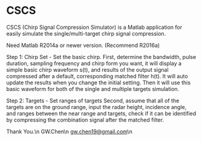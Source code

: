 # CSCS
CSCS (Chirp Signal Compression Simulator) is a Matlab application for easily simulate the single/multi-target chirp signal compression.

Need Matlab R2014a or newer version. (Recommend R2016a)

Step 1: Chirp Set - Set the basic chirp.
First, determine the bandwidth, pulse duration, sampling frequency and chirp form you want, it will display a simple basic chirp waveform s(t), and results of the output signal compressed after a default, corresponding matched filter h(t). It will auto update the results when you change the initial setting. Then it will use this basic waveform for both of the single and multiple targets simulation.

Step 2: Targets - Set ranges of targets
Second, assume that all of the targets are on the ground range, input the radar height, incidence angle, and ranges between the near range and targets, check if it can be identified by compressing the combination signal after the matched filter.

Thank You.\n
GW.Chen\n
gw.chen19@gmail.com\n
